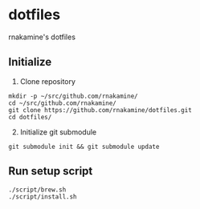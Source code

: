 # dotfiles
rnakamine's dotfiles

## Initialize
1. Clone repository
```
mkdir -p ~/src/github.com/rnakamine/
cd ~/src/github.com/rnakamine/
git clone https://github.com/rnakamine/dotfiles.git
cd dotfiles/
```

2. Initialize git submodule
```
git submodule init && git submodule update
```

## Run setup script
```
./script/brew.sh
./script/install.sh
```
